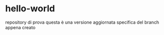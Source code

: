 # hello-world
repository di prova
questa è una versione aggiornata specifica del branch appena creato
